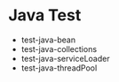 # Java Test

- test-java-bean
- test-java-collections
- test-java-serviceLoader
- test-java-threadPool


